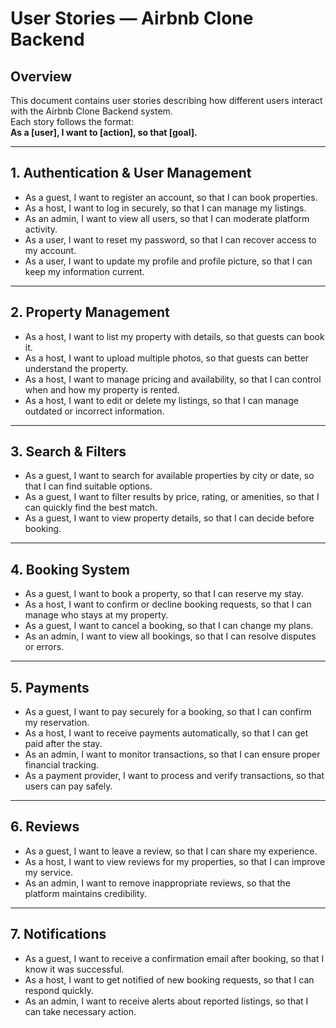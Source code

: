 # User Stories — Airbnb Clone Backend

## Overview
This document contains user stories describing how different users interact with the Airbnb Clone Backend system.  
Each story follows the format:  
**As a [user], I want to [action], so that [goal].**

---

## 1. Authentication & User Management
- As a guest, I want to register an account, so that I can book properties.  
- As a host, I want to log in securely, so that I can manage my listings.  
- As an admin, I want to view all users, so that I can moderate platform activity.  
- As a user, I want to reset my password, so that I can recover access to my account.  
- As a user, I want to update my profile and profile picture, so that I can keep my information current.  

---

## 2. Property Management
- As a host, I want to list my property with details, so that guests can book it.  
- As a host, I want to upload multiple photos, so that guests can better understand the property.  
- As a host, I want to manage pricing and availability, so that I can control when and how my property is rented.  
- As a host, I want to edit or delete my listings, so that I can manage outdated or incorrect information.  

---

## 3. Search & Filters
- As a guest, I want to search for available properties by city or date, so that I can find suitable options.  
- As a guest, I want to filter results by price, rating, or amenities, so that I can quickly find the best match.  
- As a guest, I want to view property details, so that I can decide before booking.  

---

## 4. Booking System
- As a guest, I want to book a property, so that I can reserve my stay.  
- As a host, I want to confirm or decline booking requests, so that I can manage who stays at my property.  
- As a guest, I want to cancel a booking, so that I can change my plans.  
- As an admin, I want to view all bookings, so that I can resolve disputes or errors.  

---

## 5. Payments
- As a guest, I want to pay securely for a booking, so that I can confirm my reservation.  
- As a host, I want to receive payments automatically, so that I can get paid after the stay.  
- As an admin, I want to monitor transactions, so that I can ensure proper financial tracking.  
- As a payment provider, I want to process and verify transactions, so that users can pay safely.  

---

## 6. Reviews
- As a guest, I want to leave a review, so that I can share my experience.  
- As a host, I want to view reviews for my properties, so that I can improve my service.  
- As an admin, I want to remove inappropriate reviews, so that the platform maintains credibility.  

---

## 7. Notifications
- As a guest, I want to receive a confirmation email after booking, so that I know it was successful.  
- As a host, I want to get notified of new booking requests, so that I can respond quickly.  
- As an admin, I want to receive alerts about reported listings, so that I can take necessary action.  
